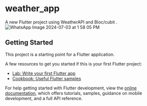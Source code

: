 # weather_app

A new Flutter project using WeatherAPI and Bloc/cubit .
![WhatsApp Image 2024-07-03 at 1 58 05 PM](https://github.com/mohame12/WeatherApp_API/assets/71080118/a783b66a-1ba3-4f98-a293-a6b7ff4641a8)

## Getting Started

This project is a starting point for a Flutter application.

A few resources to get you started if this is your first Flutter project:

- [Lab: Write your first Flutter app](https://docs.flutter.dev/get-started/codelab)
- [Cookbook: Useful Flutter samples](https://docs.flutter.dev/cookbook)

For help getting started with Flutter development, view the
[online documentation](https://docs.flutter.dev/), which offers tutorials,
samples, guidance on mobile development, and a full API reference.
